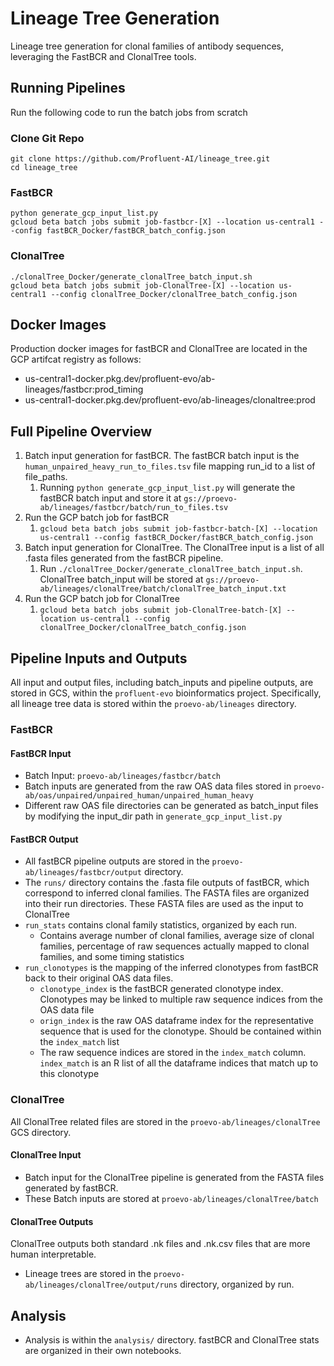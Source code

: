 # Lineage Tree Generation

Lineage tree generation for clonal families of antibody sequences, leveraging the FastBCR and ClonalTree tools.

## Running Pipelines
Run the following code to run the batch jobs from scratch

### Clone Git Repo
```
git clone https://github.com/Profluent-AI/lineage_tree.git
cd lineage_tree
```

### FastBCR
```
python generate_gcp_input_list.py
gcloud beta batch jobs submit job-fastbcr-[X] --location us-central1 --config fastBCR_Docker/fastBCR_batch_config.json
```

### ClonalTree
```
./clonalTree_Docker/generate_clonalTree_batch_input.sh
gcloud beta batch jobs submit job-ClonalTree-[X] --location us-central1 --config clonalTree_Docker/clonalTree_batch_config.json
```

## Docker Images

Production docker images for fastBCR and ClonalTree are located in the GCP artifcat registry as follows:
- us-central1-docker.pkg.dev/profluent-evo/ab-lineages/fastbcr:prod_timing
- us-central1-docker.pkg.dev/profluent-evo/ab-lineages/clonaltree:prod

## Full Pipeline Overview

1. Batch input generation for fastBCR. The fastBCR batch input is the `human_unpaired_heavy_run_to_files.tsv` file mapping run_id to a list of file_paths.
   1. Running `python generate_gcp_input_list.py` will generate the fastBCR batch input and store it at `gs://proevo-ab/lineages/fastbcr/batch/run_to_files.tsv`
2. Run the GCP batch job for fastBCR
   1. `gcloud beta batch jobs submit job-fastbcr-batch-[X] --location us-central1 --config fastBCR_Docker/fastBCR_batch_config.json`
3. Batch input generation for ClonalTree. The ClonalTree input is a list of all .fasta files generated from the fastBCR pipeline.
   1. Run `./clonalTree_Docker/generate_clonalTree_batch_input.sh`. ClonalTree batch_input will be stored at `gs://proevo-ab/lineages/clonalTree/batch/clonalTree_batch_input.txt`
4. Run the GCP batch job for ClonalTree
   1. `gcloud beta batch jobs submit job-ClonalTree-batch-[X] --location us-central1 --config clonalTree_Docker/clonalTree_batch_config.json`

## Pipeline Inputs and Outputs

All input and output files, including batch_inputs and pipeline outputs, are stored in GCS, within the `profluent-evo` bioinformatics project. Specifically, all lineage tree data is stored within the `proevo-ab/lineages` directory.

### FastBCR 

#### FastBCR Input
- Batch Input: `proevo-ab/lineages/fastbcr/batch`
- Batch inputs are generated from the raw OAS data files stored in `proevo-ab/oas/unpaired/unpaired_human/unpaired_human_heavy`
- Different raw OAS file directories can be generated as batch_input files by modifying the input_dir path in `generate_gcp_input_list.py`

#### FastBCR Output
- All fastBCR pipeline outputs are stored in the `proevo-ab/lineages/fastbcr/output` directory.
- The `runs/` directory contains the .fasta file outputs of fastBCR, which correspond to inferred clonal families. The FASTA files are organized into their run directories. These FASTA files are used as the input to ClonalTree
- `run_stats` contains clonal family statistics, organized by each run.
  - Contains average number of clonal families, average size of clonal families, percentage of raw sequences actually mapped to clonal families, and some timing statistics
- `run_clonotypes` is the mapping of the inferred clonotypes from fastBCR back to their original OAS data files.
  - `clonotype_index` is the fastBCR generated clonotype index. Clonotypes may be linked to multiple raw sequence indices from the OAS data file
  - `orign_index` is the raw OAS dataframe index for the representative sequence that is used for the clonotype. Should be contained within the `index_match` list
  - The raw sequence indices are stored in the `index_match` column. `index_match` is an R list of all the dataframe indices that match up to this clonotype
  
### ClonalTree
All ClonalTree related files are stored in the `proevo-ab/lineages/clonalTree` GCS directory.

#### ClonalTree Input
- Batch input for the ClonalTree pipeline is generated from the FASTA files generated by fastBCR.
- These Batch inputs are stored at `proevo-ab/lineages/clonalTree/batch`

#### ClonalTree Outputs
ClonalTree outputs both standard .nk files and .nk.csv files that are more human interpretable.
- Lineage trees are stored in the `proevo-ab/lineages/clonalTree/output/runs` directory, organized by run.

## Analysis 
- Analysis is within the `analysis/` directory. fastBCR and ClonalTree stats are organized in their own notebooks.